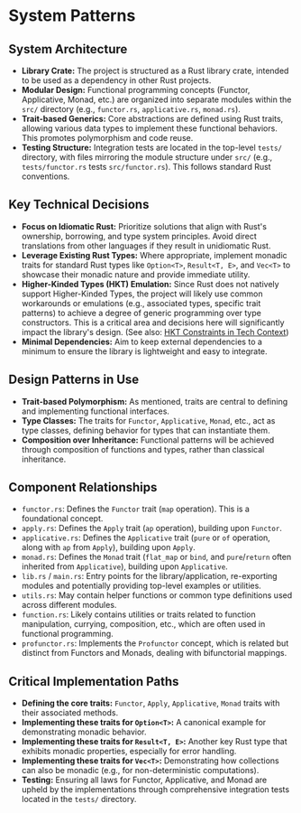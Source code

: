 # System Patterns

## System Architecture
- **Library Crate:** The project is structured as a Rust library crate, intended to be used as a dependency in other Rust projects.
- **Modular Design:** Functional programming concepts (Functor, Applicative, Monad, etc.) are organized into separate modules within the `src/` directory (e.g., `functor.rs`, `applicative.rs`, `monad.rs`).
- **Trait-based Generics:** Core abstractions are defined using Rust traits, allowing various data types to implement these functional behaviors. This promotes polymorphism and code reuse.
- **Testing Structure:** Integration tests are located in the top-level `tests/` directory, with files mirroring the module structure under `src/` (e.g., `tests/functor.rs` tests `src/functor.rs`). This follows standard Rust conventions.

## Key Technical Decisions
- **Focus on Idiomatic Rust:** Prioritize solutions that align with Rust's ownership, borrowing, and type system principles. Avoid direct translations from other languages if they result in unidiomatic Rust.
- **Leverage Existing Rust Types:** Where appropriate, implement monadic traits for standard Rust types like `Option<T>`, `Result<T, E>`, and `Vec<T>` to showcase their monadic nature and provide immediate utility.
- **Higher-Kinded Types (HKT) Emulation:** Since Rust does not natively support Higher-Kinded Types, the project will likely use common workarounds or emulations (e.g., associated types, specific trait patterns) to achieve a degree of generic programming over type constructors. This is a critical area and decisions here will significantly impact the library's design. (See also: [HKT Constraints in Tech Context](./techContext.md#higher-kinded-types-hkts))
- **Minimal Dependencies:** Aim to keep external dependencies to a minimum to ensure the library is lightweight and easy to integrate.

## Design Patterns in Use
- **Trait-based Polymorphism:** As mentioned, traits are central to defining and implementing functional interfaces.
- **Type Classes:** The traits for `Functor`, `Applicative`, `Monad`, etc., act as type classes, defining behavior for types that can instantiate them.
- **Composition over Inheritance:** Functional patterns will be achieved through composition of functions and types, rather than classical inheritance.

## Component Relationships
- `functor.rs`: Defines the `Functor` trait (`map` operation). This is a foundational concept.
- `apply.rs`: Defines the `Apply` trait (`ap` operation), building upon `Functor`.
- `applicative.rs`: Defines the `Applicative` trait (`pure` or `of` operation, along with `ap` from `Apply`), building upon `Apply`.
- `monad.rs`: Defines the `Monad` trait (`flat_map` or `bind`, and `pure`/`return` often inherited from `Applicative`), building upon `Applicative`.
- `lib.rs` / `main.rs`: Entry points for the library/application, re-exporting modules and potentially providing top-level examples or utilities.
- `utils.rs`: May contain helper functions or common type definitions used across different modules.
- `function.rs`: Likely contains utilities or traits related to function manipulation, currying, composition, etc., which are often used in functional programming.
- `profunctor.rs`: Implements the `Profunctor` concept, which is related but distinct from Functors and Monads, dealing with bifunctorial mappings.

## Critical Implementation Paths
- **Defining the core traits:** `Functor`, `Apply`, `Applicative`, `Monad` traits with their associated methods.
- **Implementing these traits for `Option<T>`:** A canonical example for demonstrating monadic behavior.
- **Implementing these traits for `Result<T, E>`:** Another key Rust type that exhibits monadic properties, especially for error handling.
- **Implementing these traits for `Vec<T>`:** Demonstrating how collections can also be monadic (e.g., for non-deterministic computations).
- **Testing:** Ensuring all laws for Functor, Applicative, and Monad are upheld by the implementations through comprehensive integration tests located in the `tests/` directory.
